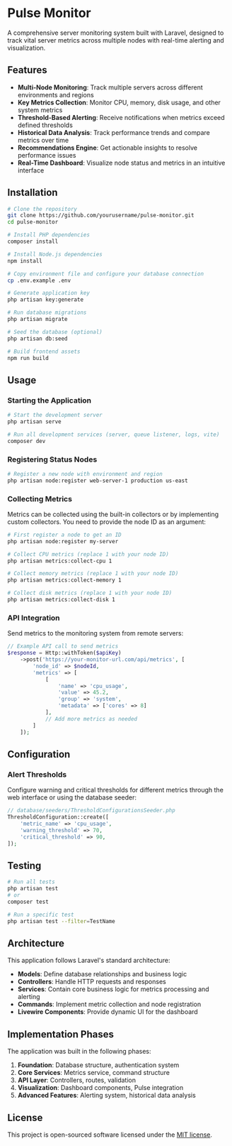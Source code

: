 # Pulse Monitor

A comprehensive server monitoring system built with Laravel, designed to track vital server metrics across multiple nodes with real-time alerting and visualization.

## Features

- **Multi-Node Monitoring**: Track multiple servers across different environments and regions
- **Key Metrics Collection**: Monitor CPU, memory, disk usage, and other system metrics
- **Threshold-Based Alerting**: Receive notifications when metrics exceed defined thresholds
- **Historical Data Analysis**: Track performance trends and compare metrics over time
- **Recommendations Engine**: Get actionable insights to resolve performance issues
- **Real-Time Dashboard**: Visualize node status and metrics in an intuitive interface

## Installation

```bash
# Clone the repository
git clone https://github.com/yourusername/pulse-monitor.git
cd pulse-monitor

# Install PHP dependencies
composer install

# Install Node.js dependencies
npm install

# Copy environment file and configure your database connection
cp .env.example .env

# Generate application key
php artisan key:generate

# Run database migrations
php artisan migrate

# Seed the database (optional)
php artisan db:seed

# Build frontend assets
npm run build
```

## Usage

### Starting the Application

```bash
# Start the development server
php artisan serve

# Run all development services (server, queue listener, logs, vite)
composer dev
```

### Registering Status Nodes

```bash
# Register a new node with environment and region
php artisan node:register web-server-1 production us-east
```

### Collecting Metrics

Metrics can be collected using the built-in collectors or by implementing custom collectors. You need to provide the node ID as an argument:

```bash
# First register a node to get an ID
php artisan node:register my-server

# Collect CPU metrics (replace 1 with your node ID)
php artisan metrics:collect-cpu 1

# Collect memory metrics (replace 1 with your node ID)
php artisan metrics:collect-memory 1

# Collect disk metrics (replace 1 with your node ID)
php artisan metrics:collect-disk 1
```

### API Integration

Send metrics to the monitoring system from remote servers:

```php
// Example API call to send metrics
$response = Http::withToken($apiKey)
    ->post('https://your-monitor-url.com/api/metrics', [
        'node_id' => $nodeId,
        'metrics' => [
            [
                'name' => 'cpu_usage',
                'value' => 45.2,
                'group' => 'system',
                'metadata' => ['cores' => 8]
            ],
            // Add more metrics as needed
        ]
    ]);
```

## Configuration

### Alert Thresholds

Configure warning and critical thresholds for different metrics through the web interface or using the database seeder:

```php
// database/seeders/ThresholdConfigurationsSeeder.php
ThresholdConfiguration::create([
    'metric_name' => 'cpu_usage',
    'warning_threshold' => 70,
    'critical_threshold' => 90,
]);
```

## Testing

```bash
# Run all tests
php artisan test
# or
composer test

# Run a specific test
php artisan test --filter=TestName
```

## Architecture

This application follows Laravel's standard architecture:

- **Models**: Define database relationships and business logic
- **Controllers**: Handle HTTP requests and responses
- **Services**: Contain core business logic for metrics processing and alerting
- **Commands**: Implement metric collection and node registration
- **Livewire Components**: Provide dynamic UI for the dashboard

## Implementation Phases

The application was built in the following phases:

1. **Foundation**: Database structure, authentication system
2. **Core Services**: Metrics service, command structure
3. **API Layer**: Controllers, routes, validation
4. **Visualization**: Dashboard components, Pulse integration
5. **Advanced Features**: Alerting system, historical data analysis

## License

This project is open-sourced software licensed under the [MIT license](https://opensource.org/licenses/MIT).
